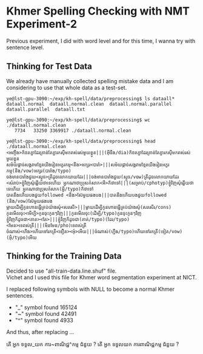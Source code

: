 # Khmer Spelling Checking with NMT Experiment-2

Previous experiment, I did with word level and for this time, I wanna try with sentence level.  

## Thinking for Test Data

We already have manually collected spelling mistake data and I am considering to use that whole data as a test-set.  

```
ye@lst-gpu-3090:~/exp/kh-spell/data/preprocessing$ ls dataall*
dataall.normal  dataall.normal.clean  dataall.normal.parallel  dataall.parallel  dataall.txt
```

```
ye@lst-gpu-3090:~/exp/kh-spell/data/preprocessing$ wc ./dataall.normal.clean
   7734   33250 3369917 ./dataall.normal.clean
```
   
```
ye@lst-gpu-3090:~/exp/kh-spell/data/preprocessing$ head ./dataall.normal.clean
<អញ្ចឹង>ក៏ថតគ្នាដែរគ្រាន់តែគ្នារកស៊ីមកពស់រស់មួយខ្លួន|||(អ៊ីចឹង/dia)ក៏ថតគ្នាដែរគ្រាន់តែគ្នារកស៊ីមកពស់រស់មួយខ្លួន
សម័យផ្តាច់សង្គរាមខ្មែរយើងរៀនអក្ខរកម្ម<នឹង>អក្សរ<បារាំ>|||សម័យផ្តាច់សង្គរាមខ្មែរយើងរៀនអក្ខរកម្ម(និង/vow)អក្សរ(បារាំង/typo)
ចង់មានបារាំងជួយ<ស្ទួច>ត្រីដូចលោកយាយដែរ|||ចង់មានបារាំងជួយ(ស្ទូច/vow)ត្រីដូចលោកយាយដែរ
<សំរាប់>ខ្ញុំវិញសុំឆ្លើយថាទេហើយ អ្នកណាថាប្រុសកំសាក<អី>ក៏ថាទៅ|||(សម្រាប់/cphotyp)ខ្ញុំវិញសុំឆ្លើយថាទេហើយ អ្នកណាថាប្រុសកំសាក(អ្វី/typo)ក៏ថាទៅ
បាតនឹងហើយបងជួយfollowed <នឹង>ស៊ែមួយផងបង|||បាតនឹងហើយបងជួយfollowed (និង/vow)ស៊ែមួយផងបង
ម្តាយដើម្បីកូនហានធ្វើគ្រប់យ៉ាងសុំ<សរសើ>|||ម្តាយដើម្បីកូនហានធ្វើគ្រប់យ៉ាងសុំ(សរសើរ/cons)
កូនមើលចុះ<មើប្បី>កូនចុះកូនៗវិញ|||កូនមើលចុះ(ដើម្បី/typo)កូនចុះកូនៗវិញ
ខ្ញុំវិញក៏ដូចជា<គាត><តែ>|||ខ្ញុំវិញក៏ដូចជា(គាត់/typo)(ដែរ/typo)
<មែន>ទេពស់ត្រី|||(មិនមែន/pho)ទេពស់ត្រី
ចំណាស់<ហឹង>ហើយទៅរកត្រី<ទឿត><អុំ>អើយ|||ចំណាស់(ហ្នឹង/typo)ហើយទៅរកត្រី(ទៀត/vow)(អ៊ុំ/typo)អើយ
```

## Thinking for the Training Data

Decided to use "all-train-data.line.shuf" file.  
Vichet and I used this file for Khmer word segmentation experiment at NICT.  

I replaced following symbols with NULL to become a normal Khmer sentences.  

- "_" symbol found 165124  
- "~" symbol found 42491
- "^" symbol found 4933  

And thus, after replacing ...  

តើ អ្នក ទទួល_យក ការ~ពាណិជ្ជ^កម្ម ជំនួយ ?
តើ អ្នក ទទួលយក ការពាណិជ្ជកម្ម ជំនួយ ?



